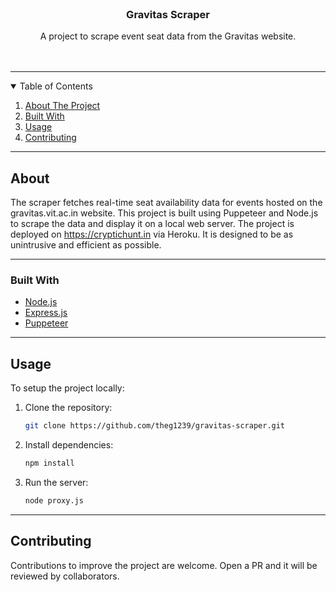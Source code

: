 

<!-- PROJECT LOGO -->
<br />
<p align="center">
  <h3 align="center">Gravitas Scraper</h3>

  <p align="center">
    A project to scrape event seat data from the Gravitas website.
    <br />
    <br />
    <br />
  </p>
</p>

---

<!-- TABLE OF CONTENTS -->
<details open="open">
  <summary>Table of Contents</summary>
  <ol>
    <li><a href="#about-the-project">About The Project</a></li>
    <li><a href="#built-with">Built With</a></li>
    <li><a href="#usage">Usage</a></li>
    <li><a href="#contributing">Contributing</a></li>
  </ol>
</details>

---

## About

The scraper fetches real-time seat availability data for events hosted on the gravitas.vit.ac.in website. This project is built using Puppeteer and Node.js to scrape the data and display it on a local web server. The project is deployed on https://cryptichunt.in via Heroku. It is designed to be as unintrusive and efficient as possible. 

---

### Built With

* [Node.js](https://nodejs.org/)
* [Express.js](https://expressjs.com/)
* [Puppeteer](https://pptr.dev/)

---

## Usage

To setup the project locally:

1. Clone the repository:
   ```bash
   git clone https://github.com/theg1239/gravitas-scraper.git
   ```

2. Install dependencies:
    ```bash
    npm install
    ```

3. Run the server:
    ```bash
    node proxy.js
    ```

---

## Contributing

Contributions to improve the project are welcome. Open a PR and it will be reviewed by collaborators.

